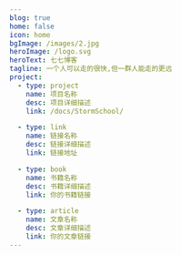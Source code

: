 ```yaml
---
blog: true
home: false
icon: home
bgImage: /images/2.jpg
heroImage: /logo.svg
heroText: 七七博客 
tagline: 一个人可以走的很快,但一群人能走的更远
project:
  - type: project
    name: 项目名称
    desc: 项目详细描述
    link: /docs/StormSchool/

  - type: link
    name: 链接名称
    desc: 链接详细描述
    link: 链接地址

  - type: book
    name: 书籍名称
    desc: 书籍详细描述
    link: 你的书籍链接

  - type: article
    name: 文章名称
    desc: 文章详细描述
    link: 你的文章链接
---
```

